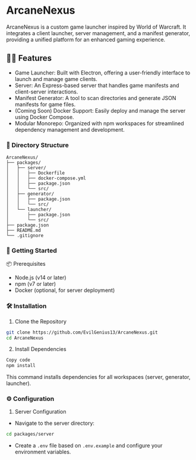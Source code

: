 # ArcaneNexus

ArcaneNexus is a custom game launcher inspired by World of Warcraft. It integrates a client launcher, server management, and a manifest generator, providing a unified platform for an enhanced gaming experience.

## 🧙‍♂️ Features
- Game Launcher: Built with Electron, offering a user-friendly interface to launch and manage game clients.
- Server: An Express-based server that handles game manifests and client-server interactions.
- Manifest Generator: A tool to scan directories and generate JSON manifests for game files.
- (Coming Soon) Docker Support: Easily deploy and manage the server using Docker Compose.
- Modular Monorepo: Organized with npm workspaces for streamlined dependency management and development.

### 📁 Directory Structure
```
ArcaneNexus/
├── packages/
│   ├── server/
│   │   ├── Dockerfile
│   │   ├── docker-compose.yml
│   │   ├── package.json
│   │   └── src/
│   ├── generator/
│   │   ├── package.json
│   │   └── src/
│   └── launcher/
│       ├── package.json
│       └── src/
├── package.json
├── README.md
└── .gitignore
```

### 🚀 Getting Started
📦 Prerequisites
- Node.js (v14 or later)
- npm (v7 or later)
- Docker (optional, for server deployment)

### 🛠️ Installation
1. Clone the Repository

```bash
git clone https://github.com/EvilGenius13/ArcaneNexus.git
cd ArcaneNexus
```

2. Install Dependencies

```bash
Copy code
npm install
```
This command installs dependencies for all workspaces (server, generator, launcher).

### ⚙️ Configuration
1. Server Configuration

- Navigate to the server directory:

```bash
cd packages/server
```
- Create a `.env` file based on `.env.example` and configure your environment variables.